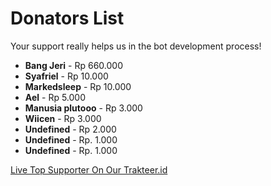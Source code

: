 # Donators List
Your support really helps us in the bot development process!

- **Bang Jeri** - Rp 660.000
- **Syafriel** - Rp 10.000
- **Markedsleep** - Rp 10.000
- **Ael** - Rp 5.000
- **Manusia plutooo** - Rp 3.000
- **Wiicen** - Rp 3.000
- **Undefined** - Rp 2.000
- **Undefined** - Rp. 1.000
- **Undefined** - Rp. 1.000

[Live Top Supporter On Our Trakteer.id](https://stream.trakteer.id/top-supporter-default.html?ts_count=20&ts_interval=90&key=trstream-pNAQlrOPBNMR98C0xMsx&timestamp=1700206705)

<script type='text/javascript' src='https://assets.trakteer.id/js/trbtn-overlay.min.js'></script><script type='text/javascript' class='troverlay'>(function() {var trbtnId = trbtnOverlay.init('Support Us On Trakteer!','#01BDFF','https://trakteer.id/zanixongroup/tip/embed/modal','https://trakteer.id/storage/images/units/uic-ItruYtIq6zqW6kqpsHnhw54G7H3x0TeP1659019543.png','60','inline');trbtnOverlay.draw(trbtnId);})();</script>